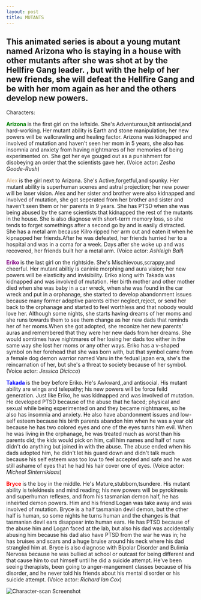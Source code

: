 ```yaml
---
layout: post
title: MUTANTS
---
```

This animated series is about a young mutant named Arizona who is staying in a house with other mutants after she was shot at by the Hellfire Gang leader. , but with the help of her new friends, she will defeat the Hellfire Gang and be with her mom again as her and the others develop new powers.
---
Characters:
   
   <a style="color:green; font-weight:bold"> Arizona </a> is the first girl on the leftside. She's Adventurous,bit antisocial,and hard-working. Her mutant ability is Earth and stone manipulation; her new powers will be wallcrawling and healing factor. Arizona was kidnapped and involved of mutation and haven't seen her mom in 5 years, she also has insomnia and anxiety from having nightmares of her memories of being experimented on. She got her eye gouged out as a punishment for disobeying an order that the scientists gave her. (Voice actor: *Zesha Goode-Rush*)
   
   <a style="color:tan; font-weight:bold"> Alex </a> is the girl next to Arizona. She's Active,forgetful,and spunky. Her mutant ability is superhuman scenes and astral projection; her new power will be laser vision. Alex and her sister and brother were also kidnapped and involved of mutation, she got seperated from her brother and sister and haven't seen them or her parents in 9 years. She has PTSD when she was being abused by the same scientists that kidnapped the rest of the mutants in the house. She is also diagnose with short-term memory loss, so she tends to forget somethings after a second go by and is easily distracted. She has a metal arm because Kilro ripped her arm out and eaten it when he kipnapped her friends.After he was defeated, her friends hurried her to a hospital and was in a coma for a week. Days after she woke up and was recovered, her friends built her a metal arm. (Voice actor: *Ashleigh Ball*)
   
   <a style="color:purple; font-weight:bold"> Eriko </a> is the last girl on the rightside. She's Mischievous,scrappy,and cheerful. Her mutant abiltiy is caninie morphing and aura vision; her new powers will be elasticity and invisibility. Eriko along with Takada was kidnapped and was involved of mutation. Her birth mother and other mother died when she was baby in a car wreck, when she was found in the car wreck and put in a orphanage, she started to develop abandonment issues because many former adoptive parents either neglect,reject, or send her back to the orphanage and started to feel worthless and that nobody would love her. Although some nights, she starts having dreams of her moms and she runs towards them to see them change as her new dads that reminds her of her moms.When she got adopted, she reconize her new parents' auras and remembered that they were her new dads from her dreams. She would somtimes have nightmares of her losing her dads too either in the same way she lost her moms or any other ways. Eriko has a v-shaped symbol on her forehead that she was born with, but that symbol came from a female dog demon warrior named Varu in the fedual japan era, she's the reincarnation of her, but she's a threat to society because of her symbol. (Voice actor: *Jessica Dicicco*)
   
   <a style="color:blue; font-weight:bold"> Takada </a> is the boy before Eriko. He's Awkward,,and antisocial. His mutant ability are wings and telepathy; his new powers will be force feild generation. Just like Eriko, he was kidnapped and was involved of mutation. He developed PTSD because of the abuse that he faced; physical and sexual while being experimented on and they became nightmares, so he also has insomnia and anxiety. He also have abandonment issues and low-self esteem because his birth parents abandon him when he was a year old because he has two colored eyes and one of the eyes turns him evil. When he was living in the orphanage, he was treated much as worst than his parents did; the kids would pick on him, call him names and half of nuns didn't do anything but joined in with the abuse. The abuse ended when his dads adopted him, he didn't let his guard down and didn't talk much because his self esteem was too low to feel accepted and safe and he was still ashame of eyes that he had his hair cover one of eyes. (Voice actor: *Micheal Sinterniklaas*)
   
   <a style="color:red; font-weight:bold"> Bryce </a> is the boy in the middle. He's Mature,stubborn,tsundere. His mutant ability is telekinesis and mind reading; his new powers will be pyrokinesis and superhuman reflexes, and from his tasmanian demon half, he has inheirted demon powers. Him and his friend Logan was take away and was involved of mutation. Bryce is a half tasmanian devil demon, but the other half is human, so some nights he turns human and the changes is that tasmanian devil ears disappear into human ears. He has PTSD because of the abuse him and Logan faced at the lab, but also his dad was accidentally abusing him because his dad also have PTSD from the war he was in; he has bruises and scars and a huge bruise around his neck where his dad strangled him at. Bryce is also diagnose with Bipolar Disorder and Bulimia Nervosa because he was bullied at school or outcast for being different and that cause him to cut himself until he did a suicide attempt. He've been seeing therapists, been going to anger-mangement classes because of his disorder, and he never told his friends about his mental disorder or his suicide attempt. (Voice actor: *Richard Ian Cox*)


![Character-scan Screenshot]({{site.baseurl}}/images/2018-06-20-character-scan.png "Character-scan Screenshot")
